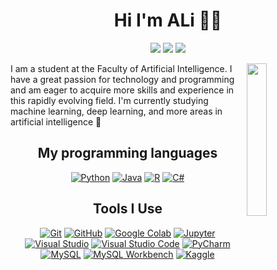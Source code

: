<h1 align="center">Hi I'm ALi 👨‍💻 </h1>
<p align="center"> 
    <a href="https://x.com/Aley_ii?t=KmLbJp811f4JmlUWV92xYQ&s=09"><img src="https://img.shields.io/badge/(Twitter)-%231FA1F1?style=flat&logo=X&logoColor=white"/></a>
    <a href="https://linkedin.com/in/ali-mohamed-86313a287"><img src="https://img.shields.io/badge/linkedin-%230177B5?style=flat&logo=linkedin&logoColor=white"/></a>
    <a href="https://www.instagram.com/aley_mohammed?igsh=dDB4eGRzcnhuMnYx"><img src="https://img.shields.io/badge/instagram-%23E4415F?style=flat&logo=instagram&logoColor=white"/></a>
</p>
  
<img src="https://cdn3d.iconscout.com/3d/premium/thumb/male-character-sitting-on-chair-and-using-laptop-4634472-3855677.png?f=webp" align="right" width="25%"/>

I am a student at the Faculty of Artificial Intelligence. I have a great passion for technology and programming and am eager to acquire more skills and experience in this rapidly evolving field. I'm currently studying machine learning, deep learning, and more areas in artificial intelligence 🤖

<h2 align="center">My programming languages</h2>
<p align="center">
    <a href="https://www.python.org/"><img src="https://img.shields.io/badge/python-%2314354C.svg?style=for-the-badge&logo=python&logoColor=white" alt="Python"></a>
    <a href="https://www.java.com/"><img src="https://img.shields.io/badge/java-%23ED8B00.svg?style=for-the-badge&logo=java&logoColor=white" alt="Java"></a>
    <a href="https://www.r-project.org/"><img src="https://img.shields.io/badge/R-%23276DC3.svg?style=for-the-badge&logo=r&logoColor=white" alt="R"></a>
    <a href="https://docs.microsoft.com/en-us/dotnet/csharp/"><img src="https://img.shields.io/badge/c%23-%23239120.svg?style=for-the-badge&logo=c-sharp&logoColor=white" alt="C#"></a>
    
</p>

<h2 align="center">Tools I Use</h2>
<p align="center">
    <a href="https://git-scm.com/"><img src="https://img.shields.io/badge/git-%23F05033.svg?style=for-the-badge&logo=git&logoColor=white" alt="Git"></a>
    <a href="https://github.com/"><img src="https://img.shields.io/badge/github-%23121011.svg?style=for-the-badge&logo=github&logoColor=white" alt="GitHub"></a>
    <a href="https://colab.research.google.com/"><img src="https://img.shields.io/badge/google%20colab-%23F9AB00.svg?style=for-the-badge&logo=google-colab&logoColor=white" alt="Google Colab"></a>
    <a href="https://jupyter.org/"><img src="https://img.shields.io/badge/jupyter-%23F37626.svg?style=for-the-badge&logo=jupyter&logoColor=white" alt="Jupyter"></a>
    <a href="https://visualstudio.microsoft.com/"><img src="https://img.shields.io/badge/visual%20studio-%235C2D91.svg?style=for-the-badge&logo=visual-studio&logoColor=white" alt="Visual Studio"></a>
    <a href="https://code.visualstudio.com/"><img src="https://img.shields.io/badge/visual%20studio%20code-%23007ACC.svg?style=for-the-badge&logo=visual-studio-code&logoColor=white" alt="Visual Studio Code"></a>
    <a href="https://www.jetbrains.com/pycharm/"><img src="https://img.shields.io/badge/pycharm-%23000000.svg?style=for-the-badge&logo=pycharm&logoColor=white" alt="PyCharm"></a>
    <a href="https://www.mysql.com/"><img src="https://img.shields.io/badge/mysql-%2300f.svg?style=for-the-badge&logo=mysql&logoColor=white" alt="MySQL"></a>
    <a href="https://www.mysql.com/products/workbench/"><img src="https://img.shields.io/badge/mysql%20workbench-%2300f.svg?style=for-the-badge&logo=mysql&logoColor=white" alt="MySQL Workbench"></a>
    <a href="https://www.kaggle.com/"><img src="https://img.shields.io/badge/kaggle-%2344BAE8.svg?style=for-the-badge&logo=kaggle&logoColor=white" alt="Kaggle"></a>
</p>
